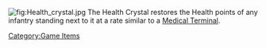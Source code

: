 ![](Health_crystal.jpg "fig:Health_crystal.jpg") The Health Crystal
restores the Health points of any infantry standing next to it at a rate
similar to a [Medical Terminal](Medical_Terminal "wikilink").

[Category:Game Items](Category:Game_Items "wikilink")